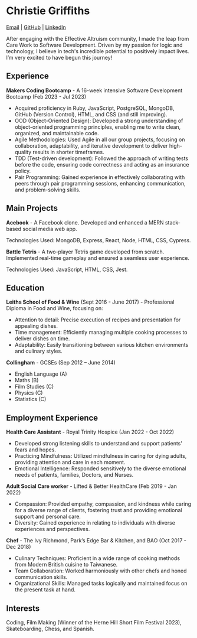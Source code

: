 # Christie Griffiths

[Email](mailto:christiegriffiths@outlook.com) | [GitHub](https://github.com/your-github-username) | [LinkedIn](https://www.linkedin.com/in/your-linkedin-username)

After engaging with the Effective Altruism community, I made the leap from Care Work to Software Development. Driven by my passion for logic and technology, I believe in tech's incredible potential to positively impact lives. I’m very excited to have begun this journey!

## Experience

**Makers Coding Bootcamp** - A 16-week intensive Software Development Bootcamp (Feb 2023 - Jul 2023)

- Acquired proficiency in Ruby, JavaScript, PostgreSQL, MongoDB, GitHub (Version Control), HTML, and CSS (and still improving).
- OOD (Object-Oriented Design): Developed a strong understanding of object-oriented programming principles, enabling me to write clean, organized, and maintainable code.
- Agile Methodologies: Used Agile in all our group projects, focusing on collaboration, adaptability, and iterative development to deliver high-quality results in shorter timeframes.
- TDD (Test-driven development): Followed the approach of writing tests before the code, ensuring code correctness and acting as an insurance policy.
- Pair Programming: Gained experience in effectively collaborating with peers through pair programming sessions, enhancing communication, and problem-solving skills.

## Main Projects

**Acebook** - A Facebook clone. Developed and enhanced a MERN stack-based social media web app.

Technologies Used: MongoDB, Express, React, Node, HTML, CSS, Cypress.

**Battle Tetris** - A two-player Tetris game developed from scratch. Implemented real-time gameplay and ensured a seamless user experience.

Technologies Used: JavaScript, HTML, CSS, Jest.

## Education

**Leiths School of Food & Wine** (Sept 2016 - June 2017) - Professional Diploma in Food and Wine, focusing on:
- Attention to detail: Precise execution of recipes and presentation for appealing dishes.
- Time management: Efficiently managing multiple cooking processes to deliver dishes on time.
- Adaptability: Easily transitioning between various kitchen environments and culinary styles.

**Collingham** - GCSEs (Sep 2012 – June 2014)
- English Language (A)
- Maths (B)
- Film Studies (C)
- Physics (C)
- Statistics (C)

## Employment Experience

**Health Care Assistant** - Royal Trinity Hospice (Jan 2022 - Oct 2022)
- Developed strong listening skills to understand and support patients' fears and hopes.
- Practicing Mindfulness: Utilized mindfulness in caring for dying adults, providing attention and care in each moment.
- Emotional Intelligence: Responded sensitively to the diverse emotional needs of patients, families, Doctors, and Nurses.

**Adult Social Care worker** - Lifted & Better HealthCare (Feb 2019 - Jan 2022)
- Compassion: Provided empathy, compassion, and kindness while caring for a diverse range of clients, fostering trust and providing emotional support and personal care.
- Diversity: Gained experience in relating to individuals with diverse experiences and perspectives.

**Chef** - The Ivy Richmond, Park’s Edge Bar & Kitchen, and BAO (Oct 2017 - Dec 2018)
- Culinary Techniques: Proficient in a wide range of cooking methods from Modern British cuisine to Taiwanese.
- Team Collaboration: Worked harmoniously with other chefs and honed communication skills.
- Organizational Skills: Managed tasks logically and maintained focus on the present task at hand.

## Interests

Coding, Film Making (Winner of the Herne Hill Short Film Festival 2023), Skateboarding, Chess, and Spanish.
